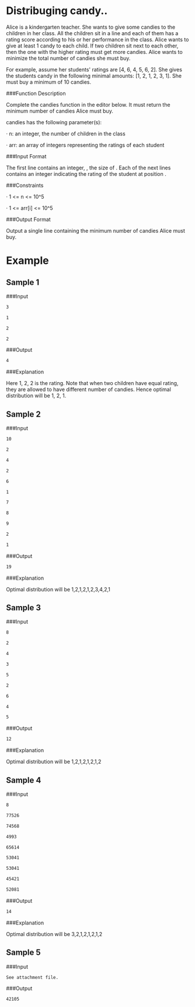 # Distribuging candy..

Alice is a kindergarten teacher. She wants to give some candies to the children in her class.  All the children sit in a line and each of them has a rating score according to his or her performance in the class.  Alice wants to give at least 1 candy to each child. If two children sit next to each other, then the one with the higher rating must get more candies. Alice wants to minimize the total number of candies she must buy.

For example, assume her students' ratings are [4, 6, 4, 5, 6, 2]. She gives the students candy in the following minimal amounts: [1, 2, 1, 2, 3, 1]. She must buy a minimum of 10 candies.

 

###Function Description

Complete the candies function in the editor below. It must return the minimum number of candies Alice must buy.

candies has the following parameter(s):

·    n: an integer, the number of children in the class

·    arr: an array of integers representing the ratings of each student

 

###Input Format

The first line contains an integer, , the size of . 
Each of the next  lines contains an integer  indicating the rating of the student at position .

 

###Constraints

·    1 <= n <= 10^5

·    1 <= arr[i] <= 10^5


###Output Format

Output a single line containing the minimum number of candies Alice must buy.

 

# Example

## Sample 1 

###Input
``` sh
3

1

2

2
```

###Output
``` sh
4
```

###Explanation

Here 1, 2, 2 is the rating. Note that when two children have equal rating, they are allowed to have different number of candies. Hence optimal distribution will be 1, 2, 1.


 


## Sample 2

###Input
``` sh
10

2

4

2

6

1

7

8

9

2

1
```
###Output
``` sh
19
```
###Explanation

Optimal distribution will be 1,2,1,2,1,2,3,4,2,1




 
## Sample 3

###Input
``` sh
8

2

4

3

5

2

6

4

5
```

###Output
``` sh
12
```

###Explanation

Optimal distribution will be 1,2,1,2,1,2,1,2

 
 
## Sample 4

###Input
``` sh
8

77526

74568

4993

65614

53041

53041

45421

52081
```

###Output
``` sh
14
```

###Explanation 

Optimal distribution will be 3,2,1,2,1,2,1,2

 

 
## Sample 5

###Input
``` sh
See attachment file.
```
###Output
``` sh
42105
```

 